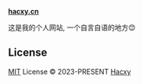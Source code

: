 **[hacxy.cn](https://hacxy.cn)**

这是我的个人网站, 一个自言自语的地方😊

## License

[MIT](./LICENSE) License &copy; 2023-PRESENT [Hacxy](https://github.com/hacxy)
